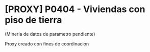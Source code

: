 # [PROXY] P0404 - Viviendas con piso de tierra

(Mineria de datos de parametro pendiente)

Proxy creado con fines de coordinacion